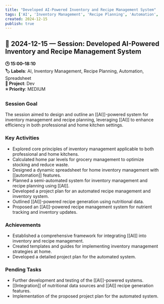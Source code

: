 ```yaml
---
title: "Developed AI-Powered Inventory and Recipe Management System"
tags: ['AI', 'Inventory Management', 'Recipe Planning', 'Automation', 'Spreadsheet']
created: 2024-12-15
publish: true
---
```


## 📅 2024-12-15 — Session: Developed AI-Powered Inventory and Recipe Management System

**🕒 15:00–18:10**  
**🏷️ Labels**: AI, Inventory Management, Recipe Planning, Automation, Spreadsheet  
**📂 Project**: Dev  
**⭐ Priority**: MEDIUM  


### Session Goal
The session aimed to design and outline an [[AI]]-powered system for inventory management and recipe planning, leveraging [[AI]] to enhance efficiency in both professional and home kitchen settings.

### Key Activities
- Explored core principles of inventory management applicable to both professional and home kitchens.
- Calculated home par levels for grocery management to optimize stocking and reduce waste.
- Designed a dynamic spreadsheet for home inventory management with [[automation]] features.
- Planned a semi-automated system for inventory management and recipe planning using [[AI]].
- Developed a project plan for an automated recipe management and inventory system.
- Outlined [[AI]]-powered recipe generation using nutritional data.
- Proposed an [[AI]]-powered recipe management system for nutrient tracking and inventory updates.

### Achievements
- Established a comprehensive framework for integrating [[AI]] into inventory and recipe management.
- Created templates and guides for implementing inventory management strategies at home.
- Developed a detailed project plan for the automated system.

### Pending Tasks
- Further development and testing of the [[AI]]-powered systems.
- [[Integration]] of nutritional data sources and [[AI]] recipe generation features.
- Implementation of the proposed project plan for the automated system.
